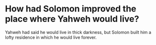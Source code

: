 # How had Solomon improved the place where Yahweh would live?

Yahweh had said he would live in thick darkness, but Solomon built him a lofty residence in which he would live forever.
